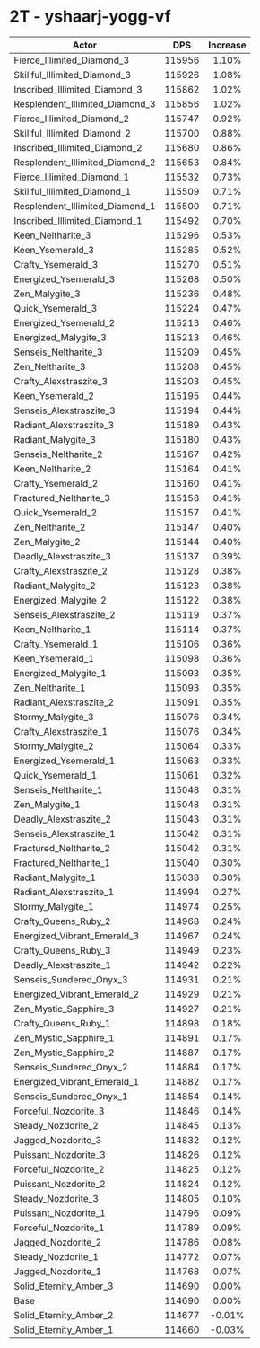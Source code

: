 # 2T - yshaarj-yogg-vf
| Actor | DPS | Increase |
|---|:---:|:---:|
|Fierce_Illimited_Diamond_3|115956|1.10%|
|Skillful_Illimited_Diamond_3|115926|1.08%|
|Inscribed_Illimited_Diamond_3|115862|1.02%|
|Resplendent_Illimited_Diamond_3|115856|1.02%|
|Fierce_Illimited_Diamond_2|115747|0.92%|
|Skillful_Illimited_Diamond_2|115700|0.88%|
|Inscribed_Illimited_Diamond_2|115680|0.86%|
|Resplendent_Illimited_Diamond_2|115653|0.84%|
|Fierce_Illimited_Diamond_1|115532|0.73%|
|Skillful_Illimited_Diamond_1|115509|0.71%|
|Resplendent_Illimited_Diamond_1|115500|0.71%|
|Inscribed_Illimited_Diamond_1|115492|0.70%|
|Keen_Neltharite_3|115296|0.53%|
|Keen_Ysemerald_3|115285|0.52%|
|Crafty_Ysemerald_3|115270|0.51%|
|Energized_Ysemerald_3|115268|0.50%|
|Zen_Malygite_3|115236|0.48%|
|Quick_Ysemerald_3|115224|0.47%|
|Energized_Ysemerald_2|115213|0.46%|
|Energized_Malygite_3|115213|0.46%|
|Senseis_Neltharite_3|115209|0.45%|
|Zen_Neltharite_3|115208|0.45%|
|Crafty_Alexstraszite_3|115203|0.45%|
|Keen_Ysemerald_2|115195|0.44%|
|Senseis_Alexstraszite_3|115194|0.44%|
|Radiant_Alexstraszite_3|115189|0.43%|
|Radiant_Malygite_3|115180|0.43%|
|Senseis_Neltharite_2|115167|0.42%|
|Keen_Neltharite_2|115164|0.41%|
|Crafty_Ysemerald_2|115160|0.41%|
|Fractured_Neltharite_3|115158|0.41%|
|Quick_Ysemerald_2|115157|0.41%|
|Zen_Neltharite_2|115147|0.40%|
|Zen_Malygite_2|115144|0.40%|
|Deadly_Alexstraszite_3|115137|0.39%|
|Crafty_Alexstraszite_2|115128|0.38%|
|Radiant_Malygite_2|115123|0.38%|
|Energized_Malygite_2|115122|0.38%|
|Senseis_Alexstraszite_2|115119|0.37%|
|Keen_Neltharite_1|115114|0.37%|
|Crafty_Ysemerald_1|115106|0.36%|
|Keen_Ysemerald_1|115098|0.36%|
|Energized_Malygite_1|115093|0.35%|
|Zen_Neltharite_1|115093|0.35%|
|Radiant_Alexstraszite_2|115091|0.35%|
|Stormy_Malygite_3|115076|0.34%|
|Crafty_Alexstraszite_1|115076|0.34%|
|Stormy_Malygite_2|115064|0.33%|
|Energized_Ysemerald_1|115063|0.33%|
|Quick_Ysemerald_1|115061|0.32%|
|Senseis_Neltharite_1|115048|0.31%|
|Zen_Malygite_1|115048|0.31%|
|Deadly_Alexstraszite_2|115043|0.31%|
|Senseis_Alexstraszite_1|115042|0.31%|
|Fractured_Neltharite_2|115042|0.31%|
|Fractured_Neltharite_1|115040|0.30%|
|Radiant_Malygite_1|115038|0.30%|
|Radiant_Alexstraszite_1|114994|0.27%|
|Stormy_Malygite_1|114974|0.25%|
|Crafty_Queens_Ruby_2|114968|0.24%|
|Energized_Vibrant_Emerald_3|114967|0.24%|
|Crafty_Queens_Ruby_3|114949|0.23%|
|Deadly_Alexstraszite_1|114942|0.22%|
|Senseis_Sundered_Onyx_3|114931|0.21%|
|Energized_Vibrant_Emerald_2|114929|0.21%|
|Zen_Mystic_Sapphire_3|114927|0.21%|
|Crafty_Queens_Ruby_1|114898|0.18%|
|Zen_Mystic_Sapphire_1|114891|0.17%|
|Zen_Mystic_Sapphire_2|114887|0.17%|
|Senseis_Sundered_Onyx_2|114884|0.17%|
|Energized_Vibrant_Emerald_1|114882|0.17%|
|Senseis_Sundered_Onyx_1|114854|0.14%|
|Forceful_Nozdorite_3|114846|0.14%|
|Steady_Nozdorite_2|114845|0.13%|
|Jagged_Nozdorite_3|114832|0.12%|
|Puissant_Nozdorite_3|114826|0.12%|
|Forceful_Nozdorite_2|114825|0.12%|
|Puissant_Nozdorite_2|114824|0.12%|
|Steady_Nozdorite_3|114805|0.10%|
|Puissant_Nozdorite_1|114796|0.09%|
|Forceful_Nozdorite_1|114789|0.09%|
|Jagged_Nozdorite_2|114786|0.08%|
|Steady_Nozdorite_1|114772|0.07%|
|Jagged_Nozdorite_1|114768|0.07%|
|Solid_Eternity_Amber_3|114690|0.00%|
|Base|114690|0.00%|
|Solid_Eternity_Amber_2|114677|-0.01%|
|Solid_Eternity_Amber_1|114660|-0.03%|
